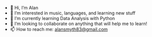 - 👋 Hi, I’m Alan
- 👀 I’m interested in music, languages, and learning new stuff
- 🌱 I’m currently learning Data Analysis with Python
- 💞️ I’m looking to collaborate on anything that will help me to learn! 
- 📫 How to reach me: alansmyth83@gmail.com

<!---
BarileteCosmico/BarileteCosmico is a ✨ special ✨ repository because its `README.md` (this file) appears on your GitHub profile.
You can click the Preview link to take a look at your changes.
--->
